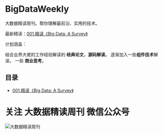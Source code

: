# BigDataWeekly
大数据精读周刊。帮你理解最前沿、实用的技术。


最新精读：[001.精读《Big Data: A Survey》](https://github.com/hiszm/BigDataWeekly/blob/main/%E7%BB%8F%E5%85%B8%E8%AE%BA%E6%96%87/001.%E7%B2%BE%E8%AF%BB%E3%80%8ABig%20Data%3A%20A%20Survey%E3%80%8B.md)

计划涵盖：

结合业界大佬的工作经验解读的 **经典论文**，**源码解读**。
逐渐加入一些**组件技术**解读。
一些 **商业思考**。

## 目录

- [001.精读《Big Data: A Survey》](https://github.com/hiszm/BigDataWeekly/blob/main/%E7%BB%8F%E5%85%B8%E8%AE%BA%E6%96%87/001.%E7%B2%BE%E8%AF%BB%E3%80%8ABig%20Data%3A%20A%20Survey%E3%80%8B.md)







# 关注 **大数据精读周刊** 微信公众号

![大数据精读周刊](https://github.com/user-attachments/assets/37fc762f-3174-4f4b-b8f4-4df24539901c)




